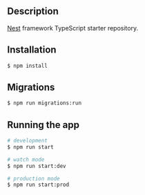 ## Description

[Nest](https://github.com/nestjs/nest) framework TypeScript starter repository.

## Installation

```bash
$ npm install
```

## Migrations

```bash
$ npm run migrations:run
```

## Running the app

```bash
# development
$ npm run start

# watch mode
$ npm run start:dev

# production mode
$ npm run start:prod
```
